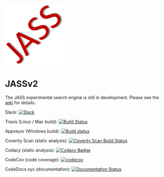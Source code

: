 ![Logo](logo.png)
# JASSv2
The JASS experimental search engine is still in development.  Please see the [wiki](../../wiki) for details.

Slack: <a href=https://join.slack.com/t/jassv2/shared_invite/MjE3NzUwNjA2ODM2LTE1MDEwMzQ0NjItMTdiMWFjMjYyNg><img src="https://img.shields.io/badge/slack-talk-brightgreen.svg?style=flatulance" alt="Slack"></a>

Travis (Linux / Mac build): [![Build Status](https://travis-ci.org/andrewtrotman/JASSv2.svg?branch=master)](https://travis-ci.org/andrewtrotman/JASSv2)

Appveyor (Windows build): [![Build status](https://ci.appveyor.com/api/projects/status/sbrjp3l39qf16h2x?svg=true)](https://ci.appveyor.com/project/andrewtrotman/jassv2-rjk8n)

Coverity Scan (static analysis): [![Coverity Scan Build Status](https://scan.coverity.com/projects/11022/badge.svg)](https://scan.coverity.com/projects/jassv2)

Codacy (static analysis): [![Codacy Badge](https://api.codacy.com/project/badge/Grade/01c46a3d10e440f9b54a237889f8326b)](https://www.codacy.com/app/andrewtrotman/JASSv2?utm_source=github.com&amp;utm_medium=referral&amp;utm_content=andrewtrotman/JASSv2&amp;utm_campaign=Badge_Grade)

CodeCov (code coverage): [![codecov](https://codecov.io/gh/andrewtrotman/JASSv2/branch/master/graph/badge.svg)](https://codecov.io/gh/andrewtrotman/JASSv2)

CodeDocs.xyx (documentation): [![Documentation Status](https://codedocs.xyz/andrewtrotman/JASSv2.svg)](https://codedocs.xyz/andrewtrotman/JASSv2/)
